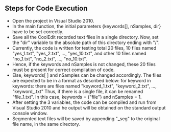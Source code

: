 ## Steps for Code Execution

- Open the project in Visual Studio 2010.
- In the main function, the initial parameters {keywords[], nSamples, dir} have to be set correctly.
- Save all the CoolEdit recorded text files in a single directory. Now, set the "dir" variable to the absolute path of this directory ending with "/".
- Currently, the code is written for testing total 20 files, 10 files named "yes_1.txt", "yes_2.txt", ..., "yes_10.txt", and other 10 files named "no_1.txt", "no_2.txt", ..., "no_10.txt".
- Hence, if the keywords and nSamples is not changed, these 20 files must be present for correct compilation of code.
- Else, keywords[ ] and nSamples can be changed accordingly. The files are expected to be in a format as described below:
	for keyword in keywords:
		there are <nSamples> files named "keyword_1.txt", "keyword_2.txt", ..., "keyword_<nSamples>.txt"
  Thus, if there is a single file, it can be renamed "file_1.txt". In this case, keywords = {"file"} and nSamples = 1.
- After setting the 3 variables, the code can be compiled and run from Visual Studio 2010 and he output will be obtained on the standard output console window.
- Segmented text files will be saved by appending "_seg" to the original file name, in the same directory.